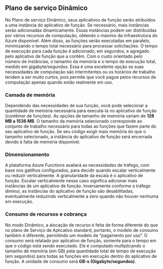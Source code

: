 ## Plano de serviço Dinâmico

No Plano de serviço Dinâmico, seus aplicativos de função serão atribuídos a uma instância do aplicativo de função. Se necessário, mais instâncias serão adicionadas dinamicamente. Essas instâncias podem ser distribuídas por vários recursos de computação, obtendo o máximo da infraestrutura do Azure disponível. Além disso, as funções serão executadas em paralelo, minimizando o tempo total necessário para processar solicitações. O tempo de execução para cada função é adicionado, em segundos, e agregado pelo aplicativo de função que a contém. Com o custo orientado pelo número de instâncias, o tamanho da memória e o tempo de execução total, medido em gigabyte/segundos. Essa é uma excelente opção se suas necessidades de computação são intermitentes ou os horários de trabalho tendem a ser muito curtos, pois permite que você pague pelos recursos de computação apenas quando estão realmente em uso.

### Camada de memória

Dependendo das necessidades de sua função, você pode selecionar a quantidade de memória necessária para executá-la no aplicativo de função (contêiner de funções). As opções de tamanho de memória variam de **128 MB a 1536 MB**. O tamanho da memória selecionado corresponde ao conjunto de trabalho necessário para todas as funções que fazem parte do seu aplicativo de função. Se seu código exigir mais memória do que o tamanho selecionado, a instância do aplicativo de função será encerrada devido à falta de memória disponível.

### Dimensionamento

A plataforma Azure Functions avaliará as necessidades de tráfego, com base nos gatilhos configurados, para decidir quando escalar verticalmente ou reduzir verticalmente. A granularidade da escala é o aplicativo de função. Escalar verticalmente nesse caso significa adicionar mais instâncias de um aplicativo de função. Inversamente conforme o tráfego diminui, as instâncias do aplicativo de função são desabilitadas, eventualmente reduzindo verticalmente a zero quando não houver nenhuma em execução.

### Consumo de recursos e cobrança

No modo Dinâmico, a alocação de recurso é feita de forma diferente do que no plano de Serviço de Aplicativo standard, portanto, o modelo de consumo também é diferente, permitindo um modelo de “pagamento por uso”. O consumo será relatado por aplicativo de função, somente para o tempo em que o código está sendo executado. Ele é computado multiplicando o tamanho de memória (em GB) pela quantidade total de tempo de execução (em segundos) para todas as funções em execução dentro do aplicativo de função. A unidade de consumo será **GB-s (Gigabyte/segundos)**.

<!---HONumber=AcomDC_0406_2016-->